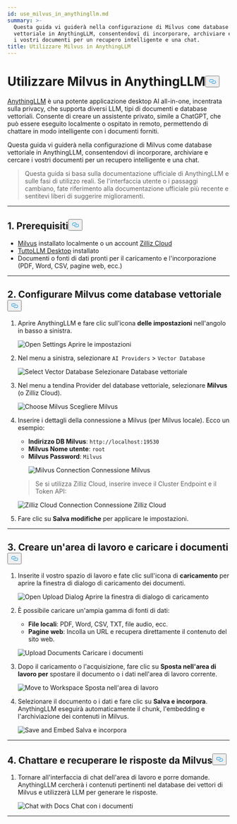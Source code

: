 ```yaml
---
id: use_milvus_in_anythingllm.md
summary: >-
  Questa guida vi guiderà nella configurazione di Milvus come database
  vettoriale in AnythingLLM, consentendovi di incorporare, archiviare e cercare
  i vostri documenti per un recupero intelligente e una chat.
title: Utilizzare Milvus in AnythingLLM
---
```

<h1 id="Use-Milvus-in-AnythingLLM" class="common-anchor-header">Utilizzare Milvus in AnythingLLM<button data-href="#Use-Milvus-in-AnythingLLM" class="anchor-icon" translate="no">
      <svg translate="no"
        aria-hidden="true"
        focusable="false"
        height="20"
        version="1.1"
        viewBox="0 0 16 16"
        width="16"
      >
        <path
          fill="#0092E4"
          fill-rule="evenodd"
          d="M4 9h1v1H4c-1.5 0-3-1.69-3-3.5S2.55 3 4 3h4c1.45 0 3 1.69 3 3.5 0 1.41-.91 2.72-2 3.25V8.59c.58-.45 1-1.27 1-2.09C10 5.22 8.98 4 8 4H4c-.98 0-2 1.22-2 2.5S3 9 4 9zm9-3h-1v1h1c1 0 2 1.22 2 2.5S13.98 12 13 12H9c-.98 0-2-1.22-2-2.5 0-.83.42-1.64 1-2.09V6.25c-1.09.53-2 1.84-2 3.25C6 11.31 7.55 13 9 13h4c1.45 0 3-1.69 3-3.5S14.5 6 13 6z"
        ></path>
      </svg>
    </button></h1><p><a href="https://anythingllm.com/">AnythingLLM</a> è una potente applicazione desktop AI all-in-one, incentrata sulla privacy, che supporta diversi LLM, tipi di documenti e database vettoriali. Consente di creare un assistente privato, simile a ChatGPT, che può essere eseguito localmente o ospitato in remoto, permettendo di chattare in modo intelligente con i documenti forniti.</p>
<p>Questa guida vi guiderà nella configurazione di Milvus come database vettoriale in AnythingLLM, consentendovi di incorporare, archiviare e cercare i vostri documenti per un recupero intelligente e una chat.</p>
<blockquote>
<p>Questa guida si basa sulla documentazione ufficiale di AnythingLLM e sulle fasi di utilizzo reali. Se l'interfaccia utente o i passaggi cambiano, fate riferimento alla documentazione ufficiale più recente e sentitevi liberi di suggerire miglioramenti.</p>
</blockquote>
<hr>
<h2 id="1-Prerequisites" class="common-anchor-header">1. Prerequisiti<button data-href="#1-Prerequisites" class="anchor-icon" translate="no">
      <svg translate="no"
        aria-hidden="true"
        focusable="false"
        height="20"
        version="1.1"
        viewBox="0 0 16 16"
        width="16"
      >
        <path
          fill="#0092E4"
          fill-rule="evenodd"
          d="M4 9h1v1H4c-1.5 0-3-1.69-3-3.5S2.55 3 4 3h4c1.45 0 3 1.69 3 3.5 0 1.41-.91 2.72-2 3.25V8.59c.58-.45 1-1.27 1-2.09C10 5.22 8.98 4 8 4H4c-.98 0-2 1.22-2 2.5S3 9 4 9zm9-3h-1v1h1c1 0 2 1.22 2 2.5S13.98 12 13 12H9c-.98 0-2-1.22-2-2.5 0-.83.42-1.64 1-2.09V6.25c-1.09.53-2 1.84-2 3.25C6 11.31 7.55 13 9 13h4c1.45 0 3-1.69 3-3.5S14.5 6 13 6z"
        ></path>
      </svg>
    </button></h2><ul>
<li><a href="https://milvus.io/docs/install-overview.md">Milvus</a> installato localmente o un account <a href="https://zilliz.com/cloud">Zilliz Cloud</a> </li>
<li><a href="https://anythingllm.com/desktop">TuttoLLM Desktop</a> installato</li>
<li>Documenti o fonti di dati pronti per il caricamento e l'incorporazione (PDF, Word, CSV, pagine web, ecc.)</li>
</ul>
<hr>
<h2 id="2-Configure-Milvus-as-the-Vector-Database" class="common-anchor-header">2. Configurare Milvus come database vettoriale<button data-href="#2-Configure-Milvus-as-the-Vector-Database" class="anchor-icon" translate="no">
      <svg translate="no"
        aria-hidden="true"
        focusable="false"
        height="20"
        version="1.1"
        viewBox="0 0 16 16"
        width="16"
      >
        <path
          fill="#0092E4"
          fill-rule="evenodd"
          d="M4 9h1v1H4c-1.5 0-3-1.69-3-3.5S2.55 3 4 3h4c1.45 0 3 1.69 3 3.5 0 1.41-.91 2.72-2 3.25V8.59c.58-.45 1-1.27 1-2.09C10 5.22 8.98 4 8 4H4c-.98 0-2 1.22-2 2.5S3 9 4 9zm9-3h-1v1h1c1 0 2 1.22 2 2.5S13.98 12 13 12H9c-.98 0-2-1.22-2-2.5 0-.83.42-1.64 1-2.09V6.25c-1.09.53-2 1.84-2 3.25C6 11.31 7.55 13 9 13h4c1.45 0 3-1.69 3-3.5S14.5 6 13 6z"
        ></path>
      </svg>
    </button></h2><ol>
<li>Aprire AnythingLLM e fare clic sull'icona <strong>delle impostazioni</strong> nell'angolo in basso a sinistra.<br>

  
   <span class="img-wrapper"> <img translate="no" src="/docs/v2.5.x/assets/anythingllm_dashboard.png" alt="Open Settings" class="doc-image" id="open-settings" />
   </span> <span class="img-wrapper"> <span>Aprire le impostazioni</span> </span></li>
</ol>
<ol start="2">
<li><p>Nel menu a sinistra, selezionare <code translate="no">AI Providers</code> &gt; <code translate="no">Vector Database</code> <br>

  
   <span class="img-wrapper"> <img translate="no" src="/docs/v2.5.x/assets/anythingllm_config.png" alt="Select Vector Database" class="doc-image" id="select-vector-database" />
   </span> <span class="img-wrapper"> <span>Selezionare Database vettoriale</span> </span></p></li>
<li><p>Nel menu a tendina Provider del database vettoriale, selezionare <strong>Milvus</strong> (o Zilliz Cloud).<br>

  
   <span class="img-wrapper"> <img translate="no" src="/docs/v2.5.x/assets/anythingllm_vectordb.png" alt="Choose Milvus" class="doc-image" id="choose-milvus" />
   </span> <span class="img-wrapper"> <span>Scegliere Milvus</span> </span></p></li>
<li><p>Inserire i dettagli della connessione a Milvus (per Milvus locale). Ecco un esempio:</p>
<ul>
<li><strong>Indirizzo DB Milvus</strong>: <code translate="no">http://localhost:19530</code></li>
<li><strong>Milvus Nome utente</strong>: <code translate="no">root</code></li>
<li><strong>Milvus Password</strong>: <code translate="no">Milvus</code>

  
   <span class="img-wrapper"> <img translate="no" src="/docs/v2.5.x/assets/anythingllm_milvus.png" alt="Milvus Connection" class="doc-image" id="milvus-connection" />
   </span> <span class="img-wrapper"> <span>Connessione Milvus</span> </span></li>
</ul>
<blockquote>
<p>Se si utilizza Zilliz Cloud, inserire invece il Cluster Endpoint e il Token API:</p>
</blockquote>
<p>
  
   <span class="img-wrapper"> <img translate="no" src="/docs/v2.5.x/assets/anythingllm_zilliz_cloud.png" alt="Zilliz Cloud Connection" class="doc-image" id="zilliz-cloud-connection" />
   </span> <span class="img-wrapper"> <span>Connessione Zilliz Cloud</span> </span></p></li>
<li><p>Fare clic su <strong>Salva modifiche</strong> per applicare le impostazioni.</p></li>
</ol>
<hr>
<h2 id="3-Create-a-Workspace-and-Upload-Documents" class="common-anchor-header">3. Creare un'area di lavoro e caricare i documenti<button data-href="#3-Create-a-Workspace-and-Upload-Documents" class="anchor-icon" translate="no">
      <svg translate="no"
        aria-hidden="true"
        focusable="false"
        height="20"
        version="1.1"
        viewBox="0 0 16 16"
        width="16"
      >
        <path
          fill="#0092E4"
          fill-rule="evenodd"
          d="M4 9h1v1H4c-1.5 0-3-1.69-3-3.5S2.55 3 4 3h4c1.45 0 3 1.69 3 3.5 0 1.41-.91 2.72-2 3.25V8.59c.58-.45 1-1.27 1-2.09C10 5.22 8.98 4 8 4H4c-.98 0-2 1.22-2 2.5S3 9 4 9zm9-3h-1v1h1c1 0 2 1.22 2 2.5S13.98 12 13 12H9c-.98 0-2-1.22-2-2.5 0-.83.42-1.64 1-2.09V6.25c-1.09.53-2 1.84-2 3.25C6 11.31 7.55 13 9 13h4c1.45 0 3-1.69 3-3.5S14.5 6 13 6z"
        ></path>
      </svg>
    </button></h2><ol>
<li><p>Inserite il vostro spazio di lavoro e fate clic sull'icona di <strong>caricamento</strong> per aprire la finestra di dialogo di caricamento dei documenti.<br>

  
   <span class="img-wrapper"> <img translate="no" src="/docs/v2.5.x/assets/anythingllm_upload_file.png" alt="Open Upload Dialog" class="doc-image" id="open-upload-dialog" />
   </span> <span class="img-wrapper"> <span>Aprire la finestra di dialogo di caricamento</span> </span></p></li>
<li><p>È possibile caricare un'ampia gamma di fonti di dati:</p>
<ul>
<li><strong>File locali</strong>: PDF, Word, CSV, TXT, file audio, ecc.</li>
<li><strong>Pagine web</strong>: Incolla un URL e recupera direttamente il contenuto del sito web.</li>
</ul>
<p>
  
   <span class="img-wrapper"> <img translate="no" src="/docs/v2.5.x/assets/anythingllm_upload_interface.png" alt="Upload Documents" class="doc-image" id="upload-documents" />
   </span> <span class="img-wrapper"> <span>Caricare i documenti</span> </span></p></li>
<li><p>Dopo il caricamento o l'acquisizione, fare clic su <strong>Sposta nell'area di lavoro per</strong> spostare il documento o i dati nell'area di lavoro corrente.<br>

  
   <span class="img-wrapper"> <img translate="no" src="/docs/v2.5.x/assets/anythingllm_move_to_workspace.png" alt="Move to Workspace" class="doc-image" id="move-to-workspace" />
   </span> <span class="img-wrapper"> <span>Sposta nell'area di lavoro</span> </span></p></li>
<li><p>Selezionare il documento o i dati e fare clic su <strong>Salva e incorpora</strong>. AnythingLLM eseguirà automaticamente il chunk, l'embedding e l'archiviazione dei contenuti in Milvus.<br>

  
   <span class="img-wrapper"> <img translate="no" src="/docs/v2.5.x/assets/anythingllm_save_and_embed.png" alt="Save and Embed" class="doc-image" id="save-and-embed" />
   </span> <span class="img-wrapper"> <span>Salva e incorpora</span> </span></p></li>
</ol>
<hr>
<h2 id="4-Chat-and-Retrieve-Answers-from-Milvus" class="common-anchor-header">4. Chattare e recuperare le risposte da Milvus<button data-href="#4-Chat-and-Retrieve-Answers-from-Milvus" class="anchor-icon" translate="no">
      <svg translate="no"
        aria-hidden="true"
        focusable="false"
        height="20"
        version="1.1"
        viewBox="0 0 16 16"
        width="16"
      >
        <path
          fill="#0092E4"
          fill-rule="evenodd"
          d="M4 9h1v1H4c-1.5 0-3-1.69-3-3.5S2.55 3 4 3h4c1.45 0 3 1.69 3 3.5 0 1.41-.91 2.72-2 3.25V8.59c.58-.45 1-1.27 1-2.09C10 5.22 8.98 4 8 4H4c-.98 0-2 1.22-2 2.5S3 9 4 9zm9-3h-1v1h1c1 0 2 1.22 2 2.5S13.98 12 13 12H9c-.98 0-2-1.22-2-2.5 0-.83.42-1.64 1-2.09V6.25c-1.09.53-2 1.84-2 3.25C6 11.31 7.55 13 9 13h4c1.45 0 3-1.69 3-3.5S14.5 6 13 6z"
        ></path>
      </svg>
    </button></h2><ol>
<li>Tornare all'interfaccia di chat dell'area di lavoro e porre domande. AnythingLLM cercherà i contenuti pertinenti nel database dei vettori di Milvus e utilizzerà LLM per generare le risposte.<br>

  
   <span class="img-wrapper"> <img translate="no" src="/docs/v2.5.x/assets/anythingllm_chat.png" alt="Chat with Docs" class="doc-image" id="chat-with-docs" />
   </span> <span class="img-wrapper"> <span>Chat con i documenti</span> </span></li>
</ol>
<hr>
